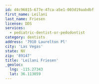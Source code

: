 ```yaml
---
id: d4c96815-677e-47ca-a5e1-003d19aabdbf
first_name: Leilani
last_name: Friesen
license: DDS
services:
  - pediatric-dentist-or-pedodontist
category: dentists
address: '7910 Laurelton Pl'
city: 'Las Vegas'
state: NV
zip: '89147'
title: 'Leilani Friesen'
_geoloc:
  lng: -115.27343
  lat: 36.113059
---
```

